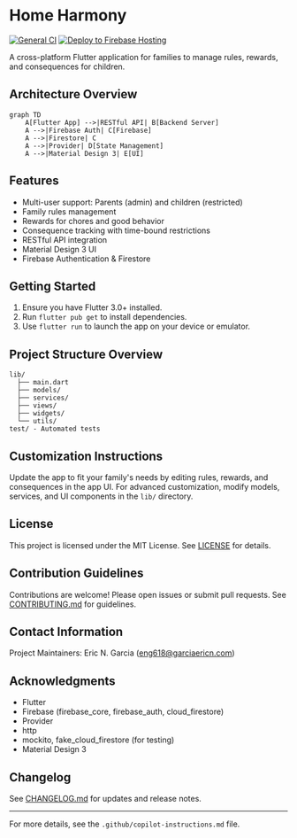 # Home Harmony

[![General CI](https://github.com/eng618/HomeHarmony/actions/workflows/ci.yml/badge.svg)](https://github.com/eng618/HomeHarmony/actions/workflows/ci.yml)
[![Deploy to Firebase Hosting](https://github.com/eng618/HomeHarmony/actions/workflows/firebase-hosting-merge.yml/badge.svg)](https://github.com/eng618/HomeHarmony/actions/workflows/firebase-hosting-merge.yml)

A cross-platform Flutter application for families to manage rules, rewards, and consequences for children.

## Architecture Overview

```mermaid
graph TD
    A[Flutter App] -->|RESTful API| B[Backend Server]
    A -->|Firebase Auth| C[Firebase]
    A -->|Firestore| C
    A -->|Provider| D[State Management]
    A -->|Material Design 3| E[UI]
```

## Features

- Multi-user support: Parents (admin) and children (restricted)
- Family rules management
- Rewards for chores and good behavior
- Consequence tracking with time-bound restrictions
- RESTful API integration
- Material Design 3 UI
- Firebase Authentication & Firestore

## Getting Started

1. Ensure you have Flutter 3.0+ installed.
2. Run `flutter pub get` to install dependencies.
3. Use `flutter run` to launch the app on your device or emulator.

## Project Structure Overview

```
lib/
  ├── main.dart
  ├── models/
  ├── services/
  ├── views/
  ├── widgets/
  └── utils/
test/ - Automated tests
```

## Customization Instructions

Update the app to fit your family's needs by editing rules, rewards, and consequences in the app UI. For advanced customization, modify models, services, and UI components in the `lib/` directory.

## License

This project is licensed under the MIT License. See [LICENSE](LICENSE) for details.

## Contribution Guidelines

Contributions are welcome! Please open issues or submit pull requests. See [CONTRIBUTING.md](CONTRIBUTING.md) for guidelines.

## Contact Information

Project Maintainers: Eric N. Garcia (<eng618@garciaericn.com>)

## Acknowledgments

- Flutter
- Firebase (firebase_core, firebase_auth, cloud_firestore)
- Provider
- http
- mockito, fake_cloud_firestore (for testing)
- Material Design 3

## Changelog

See [CHANGELOG.md](CHANGELOG.md) for updates and release notes.

---

For more details, see the `.github/copilot-instructions.md` file.
